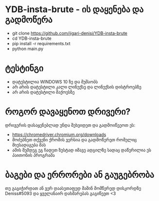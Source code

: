 # YDB-insta-brute - ის დაყენება და გადმოწერა

* git clone https://github.com/jigari-denisi/YDB-insta-brute
* cd YDB-insta-brute
* pip install -r requirements.txt
* python main.py

# ტესტინგი

* დატესტილია WINDOWS 10 ზე და მუშაობს
* არ არის დატესტილი კალი ლინუქსე და ლინუქსის დისტროებზე
* არ არის დატესტილი მაქოესზე

# როგორ დავაყენოთ დრივერი? 

დრივერის დასაყენებლად უნდა შეხვიდეთ და გადმოიწეეოთ ეს:

* https://chromedriver.chromium.org/downloads
* მოძებნეთ თქვენი ქრომის ვერსია და გადმოწერეთ რომელიც მიესადაგება მას
* ამის შემდეგ ეგ ჩადეთ ზუსტად იმავე ადგილზე სადაც დაწერილია ეს პაითონის პროგრამა

# ბაგები და ერრორები ან გაუგებრობა

თუ გაგიჭირდათ ან ვერ დაასეთაფედ მაშინ მომწერედ დისკორდზე Deniss#5093 და ყველანაირ დახმარებას გაგიწევთ <3
